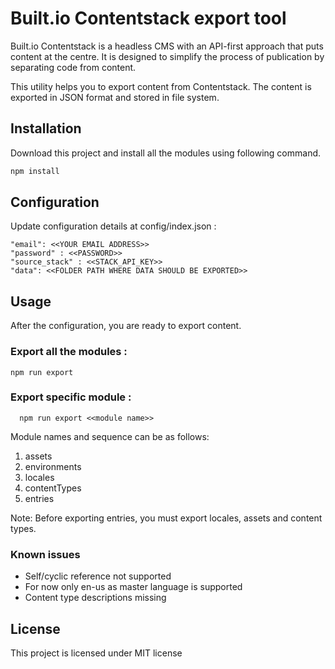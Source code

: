 # Built.io Contentstack export tool

Built.io Contentstack is a headless CMS with an API-first approach that puts content at the centre. It is designed to simplify the process of publication by separating code from content.

This utility helps you to export content from Contentstack. The content is exported in JSON format and stored in file system.

## Installation

Download this project and install all the modules using following command.

```bash
npm install
```

## Configuration

Update configuration details at config/index.json :

```
"email": <<YOUR EMAIL ADDRESS>>
"password" : <<PASSWORD>>
"source_stack" : <<STACK_API_KEY>>
"data": <<FOLDER PATH WHERE DATA SHOULD BE EXPORTED>>
  ```
    
## Usage
  
After the configuration, you are ready to export content.

### Export all the modules :

  ```
  npm run export 
  ```
  
### Export specific module :
  
```
  npm run export <<module name>>
 ```
 
 Module names and sequence can be as follows:
 1. assets
 2. environments
 3. locales
 4. contentTypes
 5. entries
 
Note: Before exporting entries, you must export locales, assets and content types.

### Known issues
* Self/cyclic reference not supported
* For now only en-us as master language is supported
* Content type descriptions missing

## License
This project is licensed under MIT license
